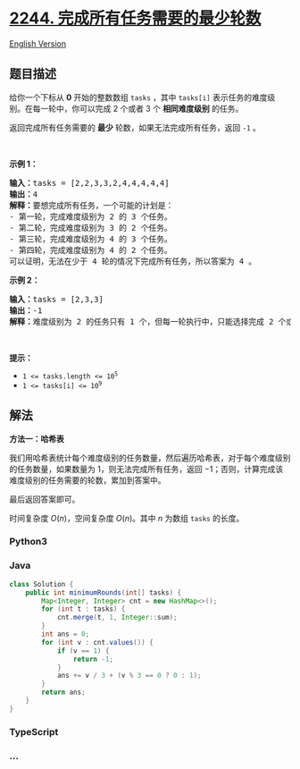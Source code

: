 # [2244. 完成所有任务需要的最少轮数](https://leetcode.cn/problems/minimum-rounds-to-complete-all-tasks)

[English Version](/solution/2200-2299/2244.Minimum%20Rounds%20to%20Complete%20All%20Tasks/README_EN.md)

## 题目描述

<!-- 这里写题目描述 -->

<p>给你一个下标从 <strong>0</strong> 开始的整数数组 <code>tasks</code> ，其中 <code>tasks[i]</code> 表示任务的难度级别。在每一轮中，你可以完成 2 个或者 3 个 <strong>相同难度级别</strong> 的任务。</p>

<p>返回完成所有任务需要的 <strong>最少</strong> 轮数，如果无法完成所有任务，返回<em> </em><code>-1</code><em> </em>。</p>

<p>&nbsp;</p>

<p><strong>示例 1：</strong></p>

<pre><strong>输入：</strong>tasks = [2,2,3,3,2,4,4,4,4,4]
<strong>输出：</strong>4
<strong>解释：</strong>要想完成所有任务，一个可能的计划是：
- 第一轮，完成难度级别为 2 的 3 个任务。 
- 第二轮，完成难度级别为 3 的 2 个任务。 
- 第三轮，完成难度级别为 4 的 3 个任务。 
- 第四轮，完成难度级别为 4 的 2 个任务。 
可以证明，无法在少于 4 轮的情况下完成所有任务，所以答案为 4 。
</pre>

<p><strong>示例 2：</strong></p>

<pre><strong>输入：</strong>tasks = [2,3,3]
<strong>输出：</strong>-1
<strong>解释：</strong>难度级别为 2 的任务只有 1 个，但每一轮执行中，只能选择完成 2 个或者 3 个相同难度级别的任务。因此，无法完成所有任务，答案为 -1 。
</pre>

<p>&nbsp;</p>

<p><strong>提示：</strong></p>

<ul>
	<li><code>1 &lt;= tasks.length &lt;= 10<sup>5</sup></code></li>
	<li><code>1 &lt;= tasks[i] &lt;= 10<sup>9</sup></code></li>
</ul>

## 解法

<!-- 这里可写通用的实现逻辑 -->

**方法一：哈希表**

我们用哈希表统计每个难度级别的任务数量，然后遍历哈希表，对于每个难度级别的任务数量，如果数量为 $1$，则无法完成所有任务，返回 $-1$；否则，计算完成该难度级别的任务需要的轮数，累加到答案中。

最后返回答案即可。

时间复杂度 $O(n)$，空间复杂度 $O(n)$。其中 $n$ 为数组 `tasks` 的长度。

<!-- tabs:start -->

### **Python3**

<!-- 这里可写当前语言的特殊实现逻辑 -->



### **Java**

<!-- 这里可写当前语言的特殊实现逻辑 -->

```java
class Solution {
    public int minimumRounds(int[] tasks) {
        Map<Integer, Integer> cnt = new HashMap<>();
        for (int t : tasks) {
            cnt.merge(t, 1, Integer::sum);
        }
        int ans = 0;
        for (int v : cnt.values()) {
            if (v == 1) {
                return -1;
            }
            ans += v / 3 + (v % 3 == 0 ? 0 : 1);
        }
        return ans;
    }
}
```









### **TypeScript**



### **...**

```

```


